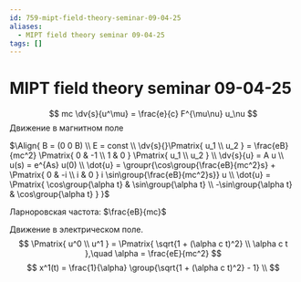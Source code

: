 ```yaml
---
id: 759-mipt-field-theory-seminar-09-04-25
aliases:
  - MIPT field theory seminar 09-04-25
tags: []
---
```


# MIPT field theory seminar 09-04-25

$$
mc \dv{s}{u^\mu} = \frac{e}{c} F^{\mu\nu} u_\nu
$$
Движение в магнитном поле

$\Align{
B = (0 0 B) \\
E = const \\
\dv{s}{}\Pmatrix{
u_1 \\
u_2
} = \frac{eB}{mc^2} \Pmatrix{
0 & -1 \\
1 & 0
} \Pmatrix{
u_1 \\
u_2
} \\
\dv{s}{u} = A u \\
u(s) = e^{As} u(0) \\
\dot{u} = \groupr{\cos\group{\frac{eB}{mc^2}s} + \Pmatrix{
0 & -i \\
i & 0
} i \sin\group{\frac{eB}{mc^2}s}} u \\
\dot{u} = \Pmatrix{
\cos\group{\alpha t} & \sin\group{\alpha t} \\
-\sin\group{\alpha t} & \cos\group{\alpha t}
}
}$

Ларноровская частота: $\frac{eB}{mc}$

Движение в электрическом поле.
$$
\Pmatrix{
u^0 \\
u^1
} = \Pmatrix{
\sqrt{1 + (\alpha c t)^2} \\
\alpha c t
},\quad \alpha = \frac{eE}{mc^2}
$$
$$
x^1(t) = \frac{1}{\alpha} \group{\sqrt{1 + (\alpha c t)^2} - 1} \\
$$
